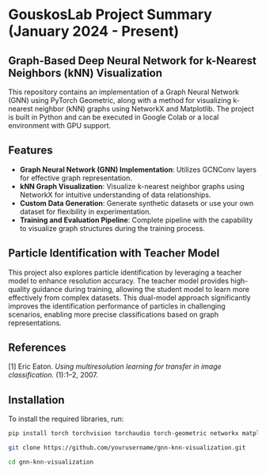 # GouskosLab Project Summary (January 2024 - Present)

## Graph-Based Deep Neural Network for k-Nearest Neighbors (kNN) Visualization

This repository contains an implementation of a Graph Neural Network (GNN) using PyTorch Geometric, along with a method for visualizing k-nearest neighbor (kNN) graphs using NetworkX and Matplotlib. The project is built in Python and can be executed in Google Colab or a local environment with GPU support.

## Features
- **Graph Neural Network (GNN) Implementation**: Utilizes GCNConv layers for effective graph representation.
- **kNN Graph Visualization**: Visualize k-nearest neighbor graphs using NetworkX for intuitive understanding of data relationships.
- **Custom Data Generation**: Generate synthetic datasets or use your own dataset for flexibility in experimentation.
- **Training and Evaluation Pipeline**: Complete pipeline with the capability to visualize graph structures during the training process.

## Particle Identification with Teacher Model

This project also explores particle identification by leveraging a teacher model to enhance resolution accuracy. The teacher model provides high-quality guidance during training, allowing the student model to learn more effectively from complex datasets. This dual-model approach significantly improves the identification performance of particles in challenging scenarios, enabling more precise classifications based on graph representations.

## References

[1]  Eric Eaton. *Using multiresolution learning for transfer in image classification.* (1):1–2, 2007.


## Installation

To install the required libraries, run:

```bash
pip install torch torchvision torchaudio torch-geometric networkx matplotlib

git clone https://github.com/yourusername/gnn-knn-visualization.git

cd gnn-knn-visualization


